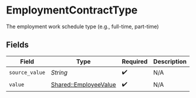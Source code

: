 # EmploymentContractType

The employment work schedule type (e.g., full-time, part-time)


## Fields

| Field                                                         | Type                                                          | Required                                                      | Description                                                   |
| ------------------------------------------------------------- | ------------------------------------------------------------- | ------------------------------------------------------------- | ------------------------------------------------------------- |
| `source_value`                                                | *String*                                                      | :heavy_check_mark:                                            | N/A                                                           |
| `value`                                                       | [Shared::EmployeeValue](../../models/shared/employeevalue.md) | :heavy_check_mark:                                            | N/A                                                           |